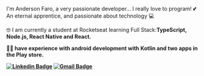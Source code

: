 I'm Anderson Faro, a very passionate developer... I really love to program! 💕
An eternal apprentice, and passionate about technology 💻

🤓 I am currently a student at Rocketseat learning Full Stack:<b>TypeScript, Node.js, React Native and React<b>.

🖖🏼 have experience with android development with Kotlin and two apps in the Play store.

[![Linkedin Badge](https://img.shields.io/badge/Linkedin-network-blue)](https://www.linkedin.com/in/faroanderson/) [![Gmail Badge](https://img.shields.io/badge/Gmail-email-green)](mailto:faro.anderson@gmail.com) 


